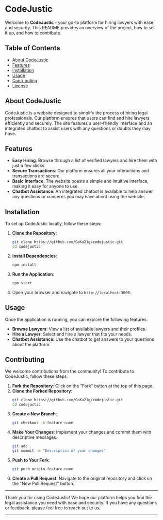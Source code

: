 # CodeJustic

Welcome to **CodeJustic** - your go-to platform for hiring lawyers with ease and security. This README provides an overview of the project, how to set it up, and how to contribute.

## Table of Contents

- [About CodeJustic](#about-codejustic)
- [Features](#features)
- [Installation](#installation)
- [Usage](#usage)
- [Contributing](#contributing)
- [License](#license)

## About CodeJustic

CodeJustic is a website designed to simplify the process of hiring legal professionals. Our platform ensures that users can find and hire lawyers efficiently and securely. The site features a user-friendly interface and an integrated chatbot to assist users with any questions or doubts they may have.

## Features

- **Easy Hiring**: Browse through a list of verified lawyers and hire them with just a few clicks.
- **Secure Transactions**: Our platform ensures all your interactions and transactions are secure.
- **Basic Interface**: The website boasts a simple and intuitive interface, making it easy for anyone to use.
- **Chatbot Assistance**: An integrated chatbot is available to help answer any questions or concerns you may have about using the website.

## Installation

To set up CodeJustic locally, follow these steps:

1. **Clone the Repository**:
    ```bash
    git clone https://github.com/GoKu21g/codejustic.git
    cd codejustic
    ```

2. **Install Dependencies**:
    ```bash
    npm install
    ```

3. **Run the Application**:
    ```bash
    npm start
    ```

4. Open your browser and navigate to `http://localhost:3000`.

## Usage

Once the application is running, you can explore the following features:

- **Browse Lawyers**: View a list of available lawyers and their profiles.
- **Hire a Lawyer**: Select and hire a lawyer that fits your needs.
- **Chatbot Assistance**: Use the chatbot to get answers to your questions about the platform.

## Contributing

We welcome contributions from the community! To contribute to CodeJustic, follow these steps:

1. **Fork the Repository**: Click on the "Fork" button at the top of this page.
2. **Clone the Forked Repository**:
    ```bash
    git clone https://github.com/GoKu21g/codejustic.git
    cd codejustic
    ```
3. **Create a New Branch**:
    ```bash
    git checkout -b feature-name
    ```
4. **Make Your Changes**: Implement your changes and commit them with descriptive messages.
    ```bash
    git add .
    git commit -m "Description of your changes"
    ```
5. **Push to Your Fork**:
    ```bash
    git push origin feature-name
    ```
6. **Create a Pull Request**: Navigate to the original repository and click on the "New Pull Request" button.

---

Thank you for using CodeJustic! We hope our platform helps you find the legal assistance you need with ease and security. If you have any questions or feedback, please feel free to reach out to us.

---
